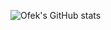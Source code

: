 ![Ofek's GitHub stats](https://github-readme-stats.vercel.app/api?username=oasido&count_private=true&theme=github_dark)
